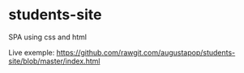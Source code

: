 # students-site

SPA using css and html

Live exemple:
https://github.com/rawgit.com/augustapop/students-site/blob/master/index.html
